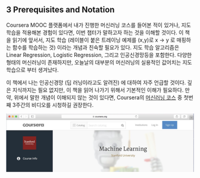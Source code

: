 ## 3 Prerequisites and Notation

Coursera MOOC 플랫폼에서 내가 진행한 머신러닝 코스를 들어본 적이 있거나, 지도학습을 적용해본 경험이 있다면, 이번 챕터가 말하고자 하는 것을 이해할 것이다. 이 책을 읽기에 앞서서, 지도 학습 (레이블이 붙은 트레이닝 예제를 (x,y)로 x -> y 로 매핑하는 함수를 학습하는 것) 이라는 개념과 친숙할 필요가 있다. 지도 학습 알고리즘은 Linear Regression, Logistic Regression, 그리고 인공신경망등을 포함한다. 다양한 형태의 머신러닝이 존재하지만, 오늘날의 대부분의 머신러닝의 실용적인 값어치는 지도 학습으로 부터 생겨났다.

이 책에서 나는 인공신경망 (딥 러닝이라고도 알려진) 에 대하여 자주 언급할 것이다. 깊은 지식까지는 필요 없지만, 이 책을 읽어 나가기 위해서 기본적인 이해가 필요하다. 만약, 위에서 말한 개념이 이해되지 않는 것이 있다면, Coursera의 [머신러닝 코스](​http://ml-class.org) 중 첫번째 3주간의 비디오를 시청하길 권장한다.

<div style="text-align:center;">
  <img src='../img/3_1.png' style="text-align: center;" />
</div>
